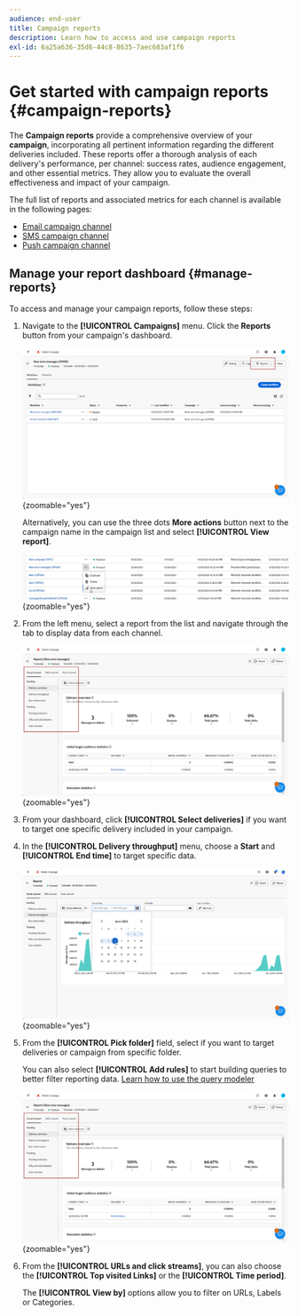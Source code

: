```yaml
---
audience: end-user
title: Campaign reports
description: Learn how to access and use campaign reports
exl-id: 6a25a636-35d6-44c8-8635-7aec683af1f6
---
```

# Get started with campaign reports {#campaign-reports}

<!-- CAN BE REMOVED___
>[!CONTEXTUALHELP]
>id="acw_campaign_reporting_sending"
>title="Reporting Sending"
>abstract="The Sending tab within your report provides in-depth insights into your visitors' interactions with your deliveries and any potential errors they may have encountered."

>[!CONTEXTUALHELP]
>id="acw_campaign_reporting_tracking"
>title="Reporting tracking"
>abstract="The Tracking tab within your report offers valuable data, including recipient behavior per link, breakdown of opens and clicks, as well as detailed information about the most frequently clicked URLs during a delivery."
-->

The **Campaign reports** provide a comprehensive overview of your **campaign**, incorporating all pertinent information regarding the different deliveries included. These reports offer a thorough analysis of each delivery's performance, per channel: success rates, audience engagement, and other essential metrics. They allow you to evaluate the overall effectiveness and impact of your campaign. 

The full list of reports and associated metrics for each channel is available in the following pages:

* [Email campaign channel](campaign-reports-email.md) 
* [SMS campaign channel](campaign-reports-sms.md)
* [Push campaign channel](campaign-reports-push.md)

## Manage your report dashboard {#manage-reports}

To access and manage your campaign reports, follow these steps:

1. Navigate to the **[!UICONTROL Campaigns]** menu. Click the **Reports** button from your campaign's dashboard.

    ![](assets/manage_campaign_report_2.png){zoomable="yes"}

    Alternatively, you can use the three dots **More actions** button next to the campaign name in the campaign list and select **[!UICONTROL View report]**.
        
    ![](assets/manage_campaign_report_1.png){zoomable="yes"}

1. From the left menu, select a report from the list and navigate through the tab to display data from each channel.

    ![](assets/manage_campaign_report_4.png){zoomable="yes"}

1. From your dashboard, click **[!UICONTROL Select deliveries]** if you want to target one specific delivery included in your campaign.

1. In the **[!UICONTROL Delivery throughput]** menu, choose a **Start** and **[!UICONTROL End time]** to target specific data.

    ![](assets/manage_campaign_report_3.png){zoomable="yes"}

1. From the **[!UICONTROL Pick folder]** field, select if you want to target deliveries or campaign from specific folder.

    You can also select **[!UICONTROL Add rules]** to start building queries to better filter reporting data. [Learn how to use the query modeler](../query/query-modeler-overview.md)

    ![](assets/manage_campaign_report_4.png){zoomable="yes"}

1. From the **[!UICONTROL URLs and click streams]**, you can also choose the **[!UICONTROL Top visited Links]** or the **[!UICONTROL Time period]**.

    The **[!UICONTROL View by]** options allow you to filter on URLs, Labels or Categories.
